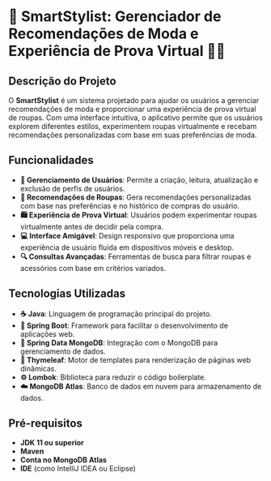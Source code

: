 # 🌟 SmartStylist: Gerenciador de Recomendações de Moda e Experiência de Prova Virtual 👗✨

## Descrição do Projeto

O **SmartStylist** é um sistema projetado para ajudar os usuários a gerenciar recomendações de moda e proporcionar uma experiência de prova virtual de roupas. Com uma interface intuitiva, o aplicativo permite que os usuários explorem diferentes estilos, experimentem roupas virtualmente e recebam recomendações personalizadas com base em suas preferências de moda.

## Funcionalidades

- **👤 Gerenciamento de Usuários**: Permite a criação, leitura, atualização e exclusão de perfis de usuários.
- **🎨 Recomendações de Roupas**: Gera recomendações personalizadas com base nas preferências e no histórico de compras do usuário.
- **🛍️ Experiência de Prova Virtual**: Usuários podem experimentar roupas virtualmente antes de decidir pela compra.
- **💻 Interface Amigável**: Design responsivo que proporciona uma experiência de usuário fluida em dispositivos móveis e desktop.
- **🔍 Consultas Avançadas**: Ferramentas de busca para filtrar roupas e acessórios com base em critérios variados.

## Tecnologias Utilizadas

- **☕ Java**: Linguagem de programação principal do projeto.
- **🚀 Spring Boot**: Framework para facilitar o desenvolvimento de aplicações web.
- **🐬 Spring Data MongoDB**: Integração com o MongoDB para gerenciamento de dados.
- **🧩 Thymeleaf**: Motor de templates para renderização de páginas web dinâmicas.
- **⚙️ Lombok**: Biblioteca para reduzir o código boilerplate.
- **☁️ MongoDB Atlas**: Banco de dados em nuvem para armazenamento de dados.

## Pré-requisitos

- **JDK 11 ou superior**
- **Maven**
- **Conta no MongoDB Atlas**
- **IDE** (como IntelliJ IDEA ou Eclipse)

